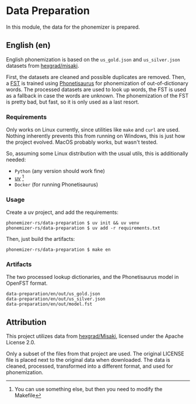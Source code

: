 # Data Preparation
In this module, the data for the phonemizer is prepared.

## English (en)
English phonemization is based on the `us_gold.json` and `us_silver.json` datasets from [hexgrad/misaki](https://github.com/hexgrad/misaki/tree/main/misaki/data).


First, the datasets are cleaned and possible duplicates are removed. Then, a [FST](https://en.wikipedia.org/wiki/Finite-state_transducer) is trained using [Phonetisaurus](https://github.com/AdolfVonKleist/Phonetisaurus) for phonemization of out-of-dictionary words.
The processed datasets are used to look up words, the FST is used as a fallback in case the words are unknown. The phonemization of the FST is pretty bad, but fast, so it is only used as a last resort.

### Requirements
Only works on Linux currently, since utilities like `make` and `curl` are used. Nothing inherently prevents this from running on Windows, this is just how the project evolved. MacOS probably works, but wasn't tested.

So, assuming some Linux distribution with the usual utils, this is additionally needed:
- `Python` (any version should work fine)
- [uv](https://github.com/astral-sh/uv) [^1]
- `Docker` (for running Phonetisaurus)

[^1]: You can use something else, but then you need to modify the Makefile

### Usage
Create a uv project, and add the requirements:
```shell
phonemizer-rs/data-preparation $ uv init && uv venv
phonemizer-rs/data-preparation $ uv add -r requirements.txt
```

Then, just build the artifacts:
```shell
phonemizer-rs/data-preparation $ make en
```

### Artifacts
The two processed lookup dictionaries, and the Phonetisaurus model in OpenFST format.
```shell
data-preparation/en/out/us_gold.json
data-preparation/en/out/us_silver.json
data-preparation/en/out/model.fst
```

## Attribution
This project utilizes data from [hexgrad/Misaki](https://github.com/hexgrad/Misaki), licensed under the Apache License 2.0.

Only a subset of the files from that project are used. The original LICENSE file is placed next to the original data when downloaded.
The data is cleaned, processed, transformed into a different format, and used for phonemization.
